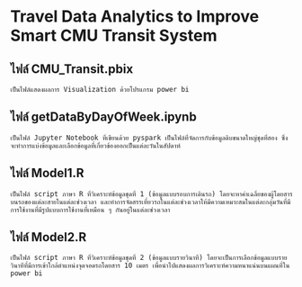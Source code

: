Travel Data Analytics to Improve Smart CMU Transit System
===

## ไฟล์ CMU_Transit.pbix
	เป็นไฟล์แสดงผลการ Visualization ด้วยโปรแกรม power bi

## ไฟล์ getDataByDayOfWeek.ipynb
	เป็นไฟล์ Jupyter Notebook ที่เขียนด้วย pyspark เป็นไฟล์ที่จัดการกับข้อมูลดิบขนาดใหญ่ชุดที่สอง ซึ่งจะทำการแบ่งข้อมูลและเลือกข้อมูลที่เกี่ยวข้องออกเป็นแต่ละวันในสัปดาห์

## ไฟล์ Model1.R
	เป็นไฟล์ script ภาษา R ที่วิเคราะห์ข้อมูลชุดที่ 1 (ข้อมูลแบบรอบการเดินรถ) โดยจะหาค่าเฉลี่ยของผู้โดยสารบนรถของแต่ละสายในแต่ละช่วงเวลา และทำการจัดสรรเที่ยวรถในแต่ละช่วงเวลาให้มีความเหมาะสมในแต่ละกลุ่มวันที่มีการใช้งานที่มีรูปแบบการใช้งานที่เหมือน ๆ กันอยู่ในแต่ละช่วงเวลา

## ไฟล์ Model2.R
	เป็นไฟล์ script ภาษา R ที่วิเคราะห์ข้อมูลชุดที่ 2 (ข้อมูลแบบรายวินาที) โดยจะเป็นการเลือกข้อมูลแบบรายวินาทีที่มีการเข้าใกล้ตำแหน่งจุดจอดรถโดยสาร 10 เมตร เพื่อนำไปแสดงผลการวิเคราะห์ความหนาแน่นบนแผนที่ใน power bi
